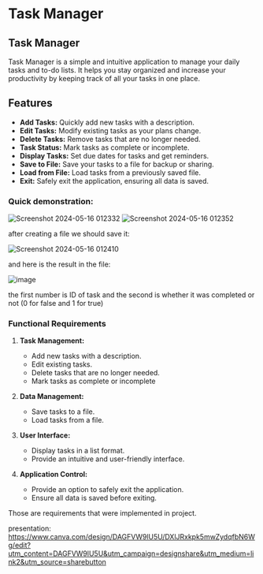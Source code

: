 # Task Manager

## Task Manager

Task Manager is a simple and intuitive application to manage your daily tasks and to-do lists. It helps you stay organized and increase your productivity by keeping track of all your tasks in one place.

## Features

- **Add Tasks:** Quickly add new tasks with a description.
- **Edit Tasks:** Modify existing tasks as your plans change.
- **Delete Tasks:** Remove tasks that are no longer needed.
- **Task Status:** Mark tasks as complete or incomplete.
- **Display Tasks:** Set due dates for tasks and get reminders.
- **Save to File:** Save your tasks to a file for backup or sharing.
- **Load from File:** Load tasks from a previously saved file.
- **Exit:** Safely exit the application, ensuring all data is saved.

### Quick demonstration:

![Screenshot 2024-05-16 012332](https://github.com/AtakOskonbaev/CRUD/assets/114912878/3d727233-c12c-4f0d-a705-e38a46065617)
![Screenshot 2024-05-16 012352](https://github.com/AtakOskonbaev/CRUD/assets/114912878/6b519146-a48e-4cbc-93a1-0d35a4b253dd)

after creating a file we should save it:

![Screenshot 2024-05-16 012410](https://github.com/AtakOskonbaev/CRUD/assets/114912878/1f20b4a7-c598-4c55-af0b-10c2535c9b34)

and here is the result in the file:

![image](https://github.com/AtakOskonbaev/CRUD/assets/114912878/930d9470-ce88-4a48-b7bc-108699514d80)

the first number is ID of task and the second is whether it was completed or not (0 for false and 1 for true)


### Functional Requirements

1. **Task Management:**
   - Add new tasks with a description.
   - Edit existing tasks.
   - Delete tasks that are no longer needed.
   - Mark tasks as complete or incomplete

2. **Data Management:**
   - Save tasks to a file.
   - Load tasks from a file.

3. **User Interface:**
   - Display tasks in a list format.
   - Provide an intuitive and user-friendly interface.

4. **Application Control:**
   - Provide an option to safely exit the application.
   - Ensure all data is saved before exiting.

Those are requirements that were implemented in project.

presentation:
https://www.canva.com/design/DAGFVW9lU5U/DXlJRxkpk5mwZydqfbN6Wg/edit?utm_content=DAGFVW9lU5U&utm_campaign=designshare&utm_medium=link2&utm_source=sharebutton
